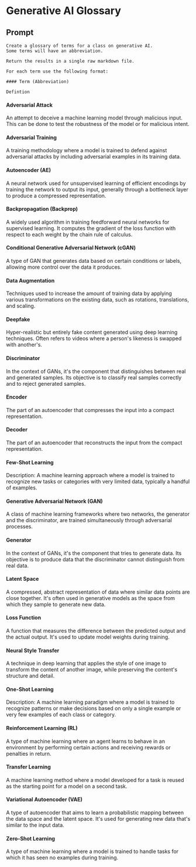# Generative AI Glossary

## Prompt

```linenums="0"
Create a glossary of terms for a class on generative AI.
Some terms will have an abbreviation.

Return the results in a single raw markdown file.

For each term use the following format:

#### Term (Abbreviation)

Defintion

```

#### Adversarial Attack

An attempt to deceive a machine learning model through malicious input. This can be done to test the robustness of the model or for malicious intent.

#### Adversarial Training

A training methodology where a model is trained to defend against adversarial attacks by including adversarial examples in its training data.

#### Autoencoder (AE)

A neural network used for unsupervised learning of efficient encodings by training the network to output its input, generally through a bottleneck layer to produce a compressed representation.

#### Backpropagation (Backprop)

A widely used algorithm in training feedforward neural networks for supervised learning. It computes the gradient of the loss function with respect to each weight by the chain rule of calculus.

#### Conditional Generative Adversarial Network (cGAN)

A type of GAN that generates data based on certain conditions or labels, allowing more control over the data it produces.


#### Data Augmentation

Techniques used to increase the amount of training data by applying various transformations on the existing data, such as rotations, translations, and scaling.


#### Deepfake

Hyper-realistic but entirely fake content generated using deep learning techniques. Often refers to videos where a person's likeness is swapped with another's.


#### Discriminator

In the context of GANs, it's the component that distinguishes between real and generated samples. Its objective is to classify real samples correctly and to reject generated samples.


#### Encoder

The part of an autoencoder that compresses the input into a compact representation.


#### Decoder

The part of an autoencoder that reconstructs the input from the compact representation.


#### Few-Shot Learning

Description: A machine learning approach where a model is trained to recognize new tasks or categories with very limited data, typically a handful of examples.

#### Generative Adversarial Network (GAN)

A class of machine learning frameworks where two networks, the generator and the discriminator, are trained simultaneously through adversarial processes.


#### Generator

In the context of GANs, it's the component that tries to generate data. Its objective is to produce data that the discriminator cannot distinguish from real data.


#### Latent Space

A compressed, abstract representation of data where similar data points are close together. It's often used in generative models as the space from which they sample to generate new data.


#### Loss Function

A function that measures the difference between the predicted output and the actual output. It's used to update model weights during training.


#### Neural Style Transfer

A technique in deep learning that applies the style of one image to transform the content of another image, while preserving the content's structure and detail.

#### One-Shot Learning

Description: A machine learning paradigm where a model is trained to recognize patterns or make decisions based on only a single example or very few examples of each class or category.




#### Reinforcement Learning (RL)

A type of machine learning where an agent learns to behave in an environment by performing certain actions and receiving rewards or penalties in return.


#### Transfer Learning

A machine learning method where a model developed for a task is reused as the starting point for a model on a second task.


#### Variational Autoencoder (VAE)

A type of autoencoder that aims to learn a probabilistic mapping between the data space and the latent space. It's used for generating new data that's similar to the input data.


#### Zero-Shot Learning

A type of machine learning where a model is trained to handle tasks for which it has seen no examples during training.


